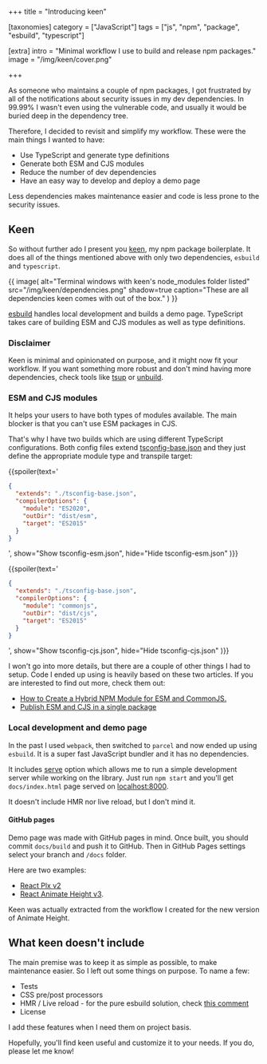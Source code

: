 +++
title = "Introducing <span>keen</span>"

[taxonomies]
category = ["JavaScript"]
tags = ["js", "npm", "package", "esbuild", "typescript"]

[extra]
intro = "Minimal workflow I use to build and release npm packages."
image = "/img/keen/cover.png"

+++

As someone who maintains a couple of npm packages, I got frustrated by all of the notifications about security issues in my dev dependencies. In 99.99% I wasn't even using the vulnerable code, and usually it would be buried deep in the dependency tree.

Therefore, I decided to revisit and simplify my workflow. These were the main things I wanted to have:

* Use TypeScript and generate type definitions
* Generate both ESM and CJS modules
* Reduce the number of dev dependencies
* Have an easy way to develop and deploy a demo page

Less dependencies makes maintenance easier and code is less prone to the security issues.

## Keen

So without further ado I present you [keen](https://github.com/Stanko/keen/), my npm package boilerplate. It does all of the things mentioned above with only two dependencies, `esbuild` and `typescript`.

{{ image(
  alt="Terminal windows with keen's node_modules folder listed"
  src="/img/keen/dependencies.png"
  shadow=true
  caption="These are all dependencies keen comes with out of the box."
) }}

[esbuild](esbuild.github.io/) handles local development and builds a demo page. TypeScript takes care of building ESM and CJS modules as well as type definitions.


### Disclaimer

Keen is minimal and opinionated on purpose, and it might now fit your workflow. If you want something more robust and don't mind having more dependencies, check tools like [tsup](https://github.com/egoist/tsup) or [unbuild](https://github.com/unjs/unbuild).

### ESM and CJS modules

It helps your users to have both types of modules available. The main blocker is that you can't use ESM packages in CJS.

That's why I have two builds which are using different TypeScript configurations. Both config files extend [tsconfig-base.json](https://github.com/Stanko/keen/blob/dev/tsconfig-base.json) and they just define the appropriate module type and transpile target:

{{spoiler(text='
```json
{
  "extends": "./tsconfig-base.json",
  "compilerOptions": {
    "module": "ES2020",
    "outDir": "dist/esm",
    "target": "ES2015"
  }
}
```
', show="Show tsconfig-esm.json", hide="Hide tsconfig-esm.json" )}}



{{spoiler(text='
```json
{
  "extends": "./tsconfig-base.json",
  "compilerOptions": {
    "module": "commonjs",
    "outDir": "dist/cjs",
    "target": "ES2015"
  }
}
```
', show="Show tsconfig-cjs.json", hide="Hide tsconfig-cjs.json" )}}


I won't go into more details, but there are a couple of other things I had to setup. Code I ended up using is heavily based on these two articles. If you are interested to find out more, check them out:

* [How to Create a Hybrid NPM Module for ESM and CommonJS.](https://www.sensedeep.com/blog/posts/2021/how-to-create-single-source-npm-module.html)
* [Publish ESM and CJS in a single package](https://antfu.me/posts/publish-esm-and-cjs)


### Local development and demo page

In the past I used `webpack`, then switched to `parcel` and now ended up using `esbuild`. It is a super fast JavaScript bundler and it has no dependencies.

It includes [serve](https://esbuild.github.io/api/#serve) option which allows me to run a simple development server while working on the library. Just run `npm start` and you'll get `docs/index.html` page served on [localhost:8000](http://localhost:8000).

It doesn't include HMR nor live reload, but I don't mind it.

#### GitHub pages

Demo page was made with GitHub pages in mind. Once built, you should commit `docs/build` and push it to GitHub. Then in GitHub Pages settings select your branch and `/docs` folder.

Here are two examples:

* [React Plx v2](https://muffinman.io/react-plx/)
* [React Animate Height v3](https://muffinman.io/react-animate-height/).

Keen was actually extracted from the workflow I created for the new version of Animate Height.


## What keen doesn't include

The main premise was to keep it as simple as possible, to make maintenance easier. So I left out some things on purpose. To name a few:

* Tests
* CSS pre/post processors
* HMR / Live reload - for the pure esbuild solution, check [this comment](https://github.com/evanw/esbuild/issues/802#issuecomment-819578182)
* License

I add these features when I need them on project basis.

Hopefully, you'll find keen useful and customize it to your needs. If you do, please let me know!



